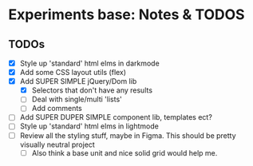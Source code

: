 # Experiments base: Notes & TODOS

## TODOs

- [x] Style up 'standard' html elms in darkmode
- [x] Add some CSS layout utils (flex)
- [x] Add SUPER SIMPLE jQuery/Dom lib
  - [x] Selectors that don't have any results
  - [ ] Deal with single/multi 'lists'
  - [ ] Add comments
- [ ] Add SUPER DUPER SIMPLE component lib, templates ect?
- [ ] Style up 'standard' html elms in lightmode
- [ ] Review all the styling stuff, maybe in Figma. This should be pretty visually neutral project
  - [ ] Also think a base unit and nice solid grid would help me.
